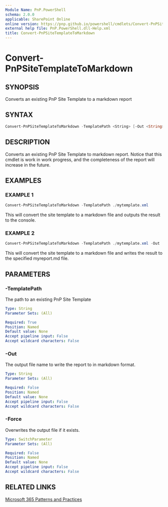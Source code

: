 ```yaml
---
Module Name: PnP.PowerShell
schema: 2.0.0
applicable: SharePoint Online
online version: https://pnp.github.io/powershell/cmdlets/Convert-PnPSiteTemplateToMarkdown.html
external help file: PnP.PowerShell.dll-Help.xml
title: Convert-PnPSiteTemplateToMarkdown
---
```

  
# Convert-PnPSiteTemplateToMarkdown

## SYNOPSIS
Converts an existing PnP Site Template to a markdown report

## SYNTAX

```powershell
Convert-PnPSiteTemplateToMarkdown -TemplatePath <String> [-Out <String>] [-Force <SwitchParameter>]
```

## DESCRIPTION
Converts an existing PnP Site Template to markdown report. Notice that this cmdlet is work in work progress, and the completeness of the report will increase in the future.

## EXAMPLES

### EXAMPLE 1
```powershell
Convert-PnPSiteTemplateToMarkdown -TemplatePath ./mytemplate.xml
```

This will convert the site template to a markdown file and outputs the result to the console.

### EXAMPLE 2
```powershell
Convert-PnPSiteTemplateToMarkdown -TemplatePath ./mytemplate.xml -Out ./myreport.md
```

This will convert the site template to a markdown file and writes the result to the specified myreport.md file.

## PARAMETERS

### -TemplatePath
The path to an existing PnP Site Template

```yaml
Type: String
Parameter Sets: (All)

Required: True
Position: Named
Default value: None
Accept pipeline input: False
Accept wildcard characters: False
```

### -Out
The output file name to write the report to in markdown format.

```yaml
Type: String
Parameter Sets: (All)

Required: False
Position: Named
Default value: None
Accept pipeline input: False
Accept wildcard characters: False
```

### -Force
Overwrites the output file if it exists.

```yaml
Type: SwitchParameter
Parameter Sets: (All)

Required: False
Position: Named
Default value: None
Accept pipeline input: False
Accept wildcard characters: False
```

## RELATED LINKS

[Microsoft 365 Patterns and Practices](https://aka.ms/m365pnp)


